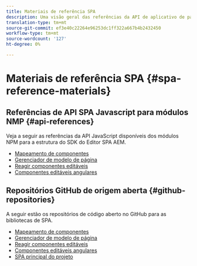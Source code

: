 ```yaml
---
title: Materiais de referência SPA
description: Uma visão geral das referências da API de aplicativo de página única e dos repositórios de código fonte
translation-type: tm+mt
source-git-commit: ef3e40c22264e96253dc1ff322a667b4b2432450
workflow-type: tm+mt
source-wordcount: '127'
ht-degree: 0%

---
```



# Materiais de referência SPA {#spa-reference-materials}

## Referências de API SPA Javascript para módulos NMP {#api-references}

Veja a seguir as referências da API JavaScript disponíveis dos módulos NPM para a estrutura do SDK do Editor SPA AEM.

* [Mapeamento de componentes](https://www.npmjs.com/package/@adobe/aem-spa-component-mapping)
* [Gerenciador de modelo de página](https://www.npmjs.com/package/@adobe/aem-spa-model-manager)
* [Reagir componentes editáveis](https://www.npmjs.com/package/@adobe/aem-react-editable-components)
* [Componentes editáveis angulares](https://www.npmjs.com/package/@adobe/aem-angular-editable-components)

## Repositórios GitHub de origem aberta {#github-repositories}

A seguir estão os repositórios de código aberto no GitHub para as bibliotecas de SPA.

* [Mapeamento de componentes](https://github.com/adobe/aem-spa-component-mapping)
* [Gerenciador de modelo de página](https://github.com/adobe/aem-spa-page-model-manager)
* [Reagir componentes editáveis](https://github.com/adobe/aem-react-editable-components)
* [Componentes editáveis angulares](https://github.com/adobe/aem-angular-editable-components)
* [SPA principal do projeto](https://github.com/adobe/aem-spa-project-core)
